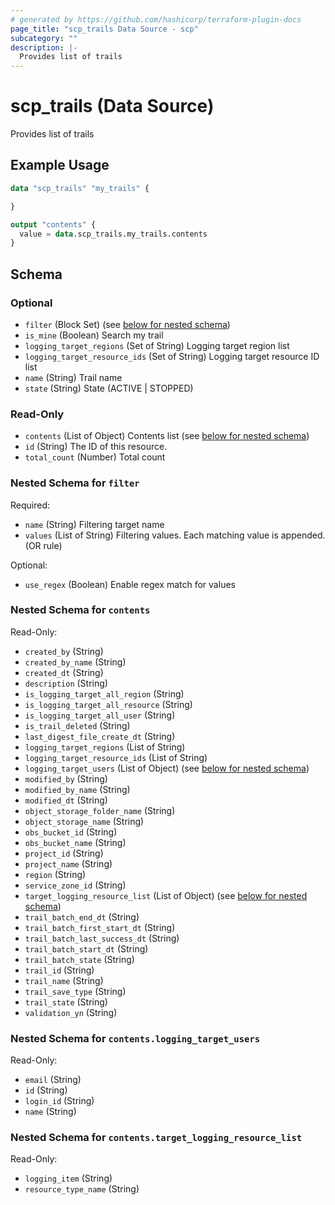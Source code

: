 ```yaml
---
# generated by https://github.com/hashicorp/terraform-plugin-docs
page_title: "scp_trails Data Source - scp"
subcategory: ""
description: |-
  Provides list of trails
---
```


# scp_trails (Data Source)

Provides list of trails

## Example Usage

```terraform
data "scp_trails" "my_trails" {

}

output "contents" {
  value = data.scp_trails.my_trails.contents
}
```

<!-- schema generated by tfplugindocs -->
## Schema

### Optional

- `filter` (Block Set) (see [below for nested schema](#nestedblock--filter))
- `is_mine` (Boolean) Search my trail
- `logging_target_regions` (Set of String) Logging target region list
- `logging_target_resource_ids` (Set of String) Logging target resource ID list
- `name` (String) Trail name
- `state` (String) State (ACTIVE | STOPPED)

### Read-Only

- `contents` (List of Object) Contents list (see [below for nested schema](#nestedatt--contents))
- `id` (String) The ID of this resource.
- `total_count` (Number) Total count

<a id="nestedblock--filter"></a>
### Nested Schema for `filter`

Required:

- `name` (String) Filtering target name
- `values` (List of String) Filtering values. Each matching value is appended. (OR rule)

Optional:

- `use_regex` (Boolean) Enable regex match for values


<a id="nestedatt--contents"></a>
### Nested Schema for `contents`

Read-Only:

- `created_by` (String)
- `created_by_name` (String)
- `created_dt` (String)
- `description` (String)
- `is_logging_target_all_region` (String)
- `is_logging_target_all_resource` (String)
- `is_logging_target_all_user` (String)
- `is_trail_deleted` (String)
- `last_digest_file_create_dt` (String)
- `logging_target_regions` (List of String)
- `logging_target_resource_ids` (List of String)
- `logging_target_users` (List of Object) (see [below for nested schema](#nestedobjatt--contents--logging_target_users))
- `modified_by` (String)
- `modified_by_name` (String)
- `modified_dt` (String)
- `object_storage_folder_name` (String)
- `object_storage_name` (String)
- `obs_bucket_id` (String)
- `obs_bucket_name` (String)
- `project_id` (String)
- `project_name` (String)
- `region` (String)
- `service_zone_id` (String)
- `target_logging_resource_list` (List of Object) (see [below for nested schema](#nestedobjatt--contents--target_logging_resource_list))
- `trail_batch_end_dt` (String)
- `trail_batch_first_start_dt` (String)
- `trail_batch_last_success_dt` (String)
- `trail_batch_start_dt` (String)
- `trail_batch_state` (String)
- `trail_id` (String)
- `trail_name` (String)
- `trail_save_type` (String)
- `trail_state` (String)
- `validation_yn` (String)

<a id="nestedobjatt--contents--logging_target_users"></a>
### Nested Schema for `contents.logging_target_users`

Read-Only:

- `email` (String)
- `id` (String)
- `login_id` (String)
- `name` (String)


<a id="nestedobjatt--contents--target_logging_resource_list"></a>
### Nested Schema for `contents.target_logging_resource_list`

Read-Only:

- `logging_item` (String)
- `resource_type_name` (String)



